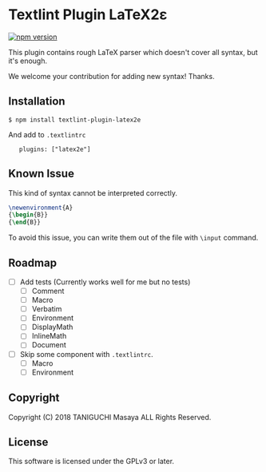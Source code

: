 # Textlint Plugin LaTeX2ε
[![npm version](https://badge.fury.io/js/%40ta2gch%2Ftextlint-plugin-latex2e.svg)](https://badge.fury.io/js/%40ta2gch%2Ftextlint-plugin-latex2e)

This plugin contains rough LaTeX parser which doesn't cover all syntax, but it's enough.

We welcome your contribution for adding new syntax! Thanks.

## Installation

```
$ npm install textlint-plugin-latex2e
```

And add to `.textlintrc`

```
   plugins: ["latex2e"]
```

## Known Issue

This kind of syntax cannot be interpreted correctly.

```latex
\newenvironment{A}
{\begin{B}}
{\end{B}}
```

To avoid this issue, you can write them out of the file with `\input` command.

## Roadmap

- [ ] Add tests (Currently works well for me but no tests)
    - [ ] Comment
    - [ ] Macro
    - [ ] Verbatim
    - [ ] Environment
    - [ ] DisplayMath
    - [ ] InlineMath
    - [ ] Document

- [ ] Skip some component with `.textlintrc`.
    - [ ] Macro
    - [ ] Environment

## Copyright

Copyright (C) 2018 TANIGUCHI Masaya ALL Rights Reserved.

## License

This software is licensed under the GPLv3 or later.
